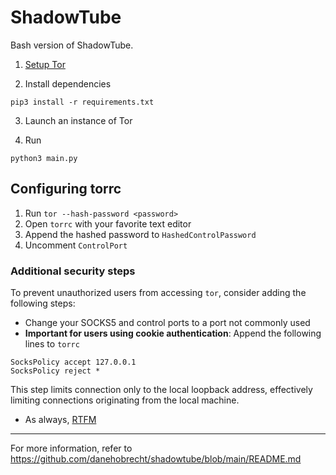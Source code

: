 # ShadowTube

Bash version of ShadowTube.

1. [Setup Tor](https://github.com/danehobrecht/shadowtube-bash/blob/main/torinst.md)

2. Install dependencies

`pip3 install -r requirements.txt`

3. Launch an instance of Tor

4. Run

`python3 main.py`
## Configuring torrc
1. Run `tor --hash-password <password>`
2. Open `torrc` with your favorite text editor
4. Append the hashed password to `HashedControlPassword`
5. Uncomment `ControlPort`
### Additional security steps
To prevent unauthorized users from accessing `tor`, consider adding the following steps:
- Change your SOCKS5 and control ports to a port not commonly used
- **Important for users using cookie authentication**: Append the following lines to `torrc`
```
SocksPolicy accept 127.0.0.1
SocksPolicy reject *
```
This step limits connection only to the local loopback address, effectively limiting connections originating from the local machine.
- As always, [RTFM](https://tor.void.gr/docs/tor-manual.html.en)
---
For more information, refer to https://github.com/danehobrecht/shadowtube/blob/main/README.md
